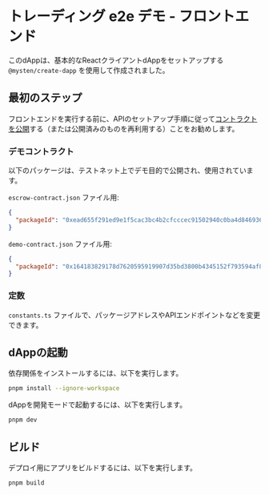 # トレーディング e2e デモ - フロントエンド

このdAppは、基本的なReactクライアントdAppをセットアップする `@mysten/create-dapp` を使用して作成されました。

## 最初のステップ

フロントエンドを実行する前に、APIのセットアップ手順に従って[コントラクトを公開](../api/README.md)する（または公開済みのものを再利用する）ことをお勧めします。

### デモコントラクト

以下のパッケージは、テストネット上でデモ目的で公開され、使用されています。

`escrow-contract.json` ファイル用:

```json
{
  "packageId": "0xead655f291ed9e1f5cac3bc4b2cfcccec91502940c0ba4d846936268964524c9"
}
```

`demo-contract.json` ファイル用:

```json
{
  "packageId": "0x164183829178d7620595919907d35bd3800b4345152f793594af8b2ba252d58a"
}
```

### 定数

`constants.ts` ファイルで、パッケージアドレスやAPIエンドポイントなどを変更できます。

## dAppの起動

依存関係をインストールするには、以下を実行します。

```bash
pnpm install --ignore-workspace
```

dAppを開発モードで起動するには、以下を実行します。

```bash
pnpm dev
```

## ビルド

デプロイ用にアプリをビルドするには、以下を実行します。

```bash
pnpm build
```

